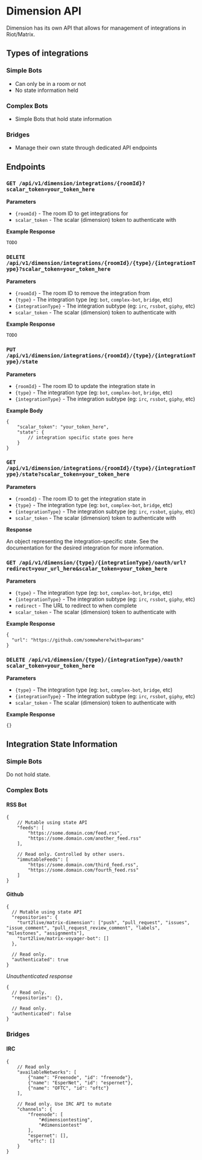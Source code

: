 # Dimension API

Dimension has its own API that allows for management of integrations in Riot/Matrix.

## Types of integrations

### Simple Bots

* Can only be in a room or not
* No state information held

### Complex Bots

* Simple Bots that hold state information

### Bridges

* Manage their own state through dedicated API endpoints

## Endpoints

### `GET /api/v1/dimension/integrations/{roomId}?scalar_token=your_token_here`

**Parameters**
* `{roomId}` - The room ID to get integrations for
* `scalar_token` - The scalar (dimension) token to authenticate with

**Example Response**
```
TODO
```

### `DELETE /api/v1/dimension/integrations/{roomId}/{type}/{integrationType}?scalar_token=your_token_here`

**Parameters**
* `{roomId}` - The room ID to remove the integration from
* `{type}` - The integration type (eg: `bot`, `complex-bot`, `bridge`, etc)
* `{integrationType}` - The integration subtype (eg: `irc`, `rssbot`, `giphy`, etc)
* `scalar_token` - The scalar (dimension) token to authenticate with

**Example Response**
```
TODO
```

### `PUT /api/v1/dimension/integrations/{roomId}/{type}/{integrationType}/state`

**Parameters**
* `{roomId}` - The room ID to update the integration state in
* `{type}` - The integration type (eg: `bot`, `complex-bot`, `bridge`, etc)
* `{integrationType}` - The integration subtype (eg: `irc`, `rssbot`, `giphy`, etc)

**Example Body**
```
{
    "scalar_token": "your_token_here",
    "state": {
        // integration specific state goes here
    }
}
```

### `GET /api/v1/dimension/integrations/{roomId}/{type}/{integrationType}/state?scalar_token=your_token_here`

**Parameters**
* `{roomId}` - The room ID to get the integration state in
* `{type}` - The integration type (eg: `bot`, `complex-bot`, `bridge`, etc)
* `{integrationType}` - The integration subtype (eg: `irc`, `rssbot`, `giphy`, etc)
* `scalar_token` - The scalar (dimension) token to authenticate with

**Response**

An object representing the integration-specific state. See the documentation for the desired integration for more information.

### `GET /api/v1/dimension/{type}/{integrationType}/oauth/url?redirect=your_url_here&scalar_token=your_token_here`

**Parameters**
* `{type}` - The integration type (eg: `bot`, `complex-bot`, `bridge`, etc)
* `{integrationType}` - The integration subtype (eg: `irc`, `rssbot`, `giphy`, etc)
* `redirect` - The URL to redirect to when complete
* `scalar_token` - The scalar (dimension) token to authenticate with

**Example Response**
```
{
  "url": "https://github.com/somewhere?with=params"
}
```

### `DELETE /api/v1/dimension/{type}/{integrationType}/oauth?scalar_token=your_token_here`

**Parameters**
* `{type}` - The integration type (eg: `bot`, `complex-bot`, `bridge`, etc)
* `{integrationType}` - The integration subtype (eg: `irc`, `rssbot`, `giphy`, etc)
* `scalar_token` - The scalar (dimension) token to authenticate with

**Example Response**
```
{}
```

## Integration State Information

### Simple Bots

Do not hold state.

### Complex Bots

#### RSS Bot
```
{
    // Mutable using state API
    "feeds": [
        "https://some.domain.com/feed.rss",
        "https://some.domain.com/another_feed.rss"
    ],
    
    // Read only. Controlled by other users.
    "immutableFeeds": [
        "https://some.domain.com/third_feed.rss",
        "https://some.domain.com/fourth_feed.rss"
    ]
}
```

#### Github
```
{
  // Mutable using state API
  "repositories": {
    "turt2live/matrix-dimension": ["push", "pull_request", "issues", "issue_comment", "pull_request_review_comment", "labels", "milestones", "assignments"],
    "turt2live/matrix-voyager-bot": []
  },

  // Read only.
  "authenticated": true
}
```

*Unauthenticated response*
```
{
  // Read only.
  "repositories": {},

  // Read only.
  "authenticated": false
}
```

### Bridges

#### IRC
```
{
    // Read only
    "availableNetworks": [
        {"name": "Freenode", "id": "freenode"},
        {"name": "EsperNet", "id": "espernet"},
        {"name": "OFTC", "id": "oftc"}
    ],
    
    // Read only. Use IRC API to mutate
    "channels": {
        "freenode": [
            "#dimensiontesting",
            "#dimensiontest"
        ],
        "espernet": [],
        "oftc": []
    }
}
```